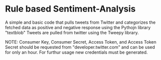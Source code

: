 # Rule based Sentiment-Analysis
A simple and basic code that pulls tweets from Twitter and categorizes the fetched data as positive and negative response using the Pythojn library "textblob" 
Tweets are pulled from twitter using the Tweepy library.

NOTE:
Consumer Key, Consumer Secret, Access Token, and Access Token Secret should be requested from "developer.twitter.com" and can be used for only an hour. For furthur usage new credentials must be generated.
